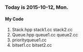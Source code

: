 ### Today is 2015-10-12, Mon.

#### My Code
1. Stack.hpp stack1.cc stack2.cc
2. Queue.hpp queue1.cc queue2.cc
3. priorityqueue1.cc
4. bitset1.cc bitset2.cc
